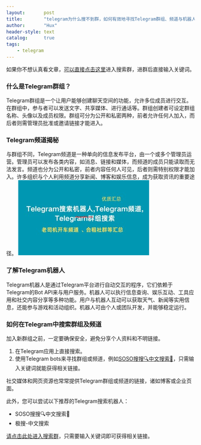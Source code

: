 ```yaml
---
layout:       post
title:        "telegram为什么搜不到群，如何有效地寻找Telegram群组、频道与机器人"
author:       "Hux"
header-style: text
catalog:      true
tags:
    - telegram
---
```


如果你不想认真看文章，[可以直接点击这里](https://t.me/lvwapro)进入搜索群，进群后直接输入关键词。

### 什么是Telegram群组？
Telegram群组是一个让用户能够创建聊天空间的功能，允许多位成员进行交互。在群组中，参与者可以发送文字、共享媒体、进行通话等。群组创建者可设定群组名称、头像以及成员权限。群组可分为公开和私密两种，前者允许任何人加入，而后者则需管理员批准或邀请链接才能进入。

### Telegram频道揭秘
与群组不同，Telegram频道是一种单向的信息发布平台，由一个或多个管理员运营。管理员可以发布各类内容，如消息、链接和媒体，而频道的成员只能读取而无法发言。频道也分为公开和私密，前者内容任何人可见，后者则需特别权限才能加入。许多组织与个人利用频道分享新闻、博客和娱乐信息，成为获取资讯的重要途径。
![image](/img/2025-03-05/article_2025-03-05_102956_教程如何搜索发现Te_img2.jpg)

### 了解Telegram机器人
Telegram机器人是通过Telegram平台进行自动交互的程序，它们依赖于Telegram的Bot API来与用户服务。机器人可以执行信息查询、娱乐互动、工具应用和社交内容分享等多种功能。用户与机器人互动可以获取天气、新闻等实用信息，还能参与游戏和活动组织。机器人可由个人或团队开发，并能够稳定运行。

### 如何在Telegram中搜索群组及频道
加入新群组之前，一定要确保安全，避免分享个人资料和不明链接。

1. 在Telegram应用上直接搜索。
2. 使用Telegram bots来寻找群组或频道，例如[SOSO搜搜🔍中文搜索🔞](https://t.me/lvwapro)，只需输入关键词就能获得相关链接。

社交媒体和网页资源也常常提供Telegram群组或频道的链接，诸如博客或企业页面。

此外，您可以尝试以下推荐的Telegram搜索机器人：
- SOSO搜搜🔍中文搜索🔞
- 极搜-中文搜索

[请点击此处进入搜索群](https://t.me/lvwapro)，只需要输入关键词即可获得相关链接。